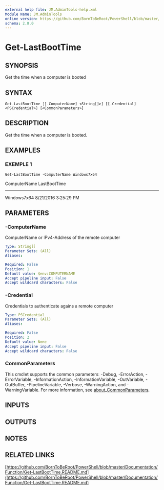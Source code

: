 ```yaml
---
external help file: JM.AdminTools-help.xml
Module Name: JM.AdminTools
online version: https://github.com/BornToBeRoot/PowerShell/blob/master/Documentation/Function/Get-LastBootTime.README.md
schema: 2.0.0
---
```


# Get-LastBootTime

## SYNOPSIS
Get the time when a computer is booted

## SYNTAX

```
Get-LastBootTime [[-ComputerName] <String[]>] [[-Credential] <PSCredential>] [<CommonParameters>]
```

## DESCRIPTION
Get the time when a computer is booted.

## EXAMPLES

### EXEMPLE 1
```
Get-LastBootTime -ComputerName Windows7x64
```

ComputerName LastBootTime
------------ ------------
Windows7x64  8/21/2016 3:25:29 PM

## PARAMETERS

### -ComputerName
ComputerName or IPv4-Address of the remote computer

```yaml
Type: String[]
Parameter Sets: (All)
Aliases:

Required: False
Position: 1
Default value: $env:COMPUTERNAME
Accept pipeline input: False
Accept wildcard characters: False
```

### -Credential
Credentials to authenticate agains a remote computer

```yaml
Type: PSCredential
Parameter Sets: (All)
Aliases:

Required: False
Position: 2
Default value: None
Accept pipeline input: False
Accept wildcard characters: False
```

### CommonParameters
This cmdlet supports the common parameters: -Debug, -ErrorAction, -ErrorVariable, -InformationAction, -InformationVariable, -OutVariable, -OutBuffer, -PipelineVariable, -Verbose, -WarningAction, and -WarningVariable. For more information, see [about_CommonParameters](http://go.microsoft.com/fwlink/?LinkID=113216).

## INPUTS

## OUTPUTS

## NOTES

## RELATED LINKS

[https://github.com/BornToBeRoot/PowerShell/blob/master/Documentation/Function/Get-LastBootTime.README.md](https://github.com/BornToBeRoot/PowerShell/blob/master/Documentation/Function/Get-LastBootTime.README.md)


